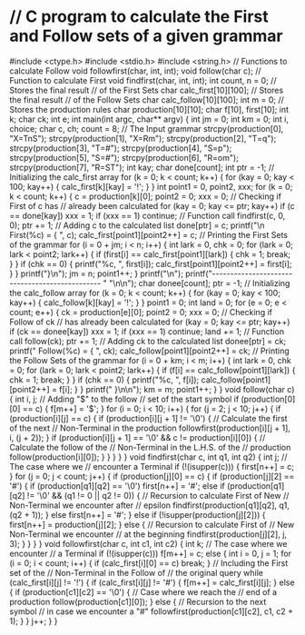 # // C program to calculate the First and Follow sets of a given grammar
#include <ctype.h>
#include <stdio.h>
#include <string.h>
// Functions to calculate Follow
void followfirst(char, int, int);
void follow(char c);
// Function to calculate First
void findfirst(char, int, int);
int count, n = 0;
// Stores the final result
// of the First Sets
char calc_first[10][100];
// Stores the final result
// of the Follow Sets
char calc_follow[10][100];
int m = 0;
// Stores the production rules
char production[10][10];
char f[10], first[10];
int k;
char ck;
int e;
int main(int argc, char** argv)
{
int jm = 0;
int km = 0;
int i, choice;
char c, ch;
count = 8;
// The Input grammar
strcpy(production[0], "X=TnS");
strcpy(production[1], "X=Rm");
strcpy(production[2], "T=q");
strcpy(production[3], "T=#");
strcpy(production[4], "S=p");
strcpy(production[5], "S=#");
strcpy(production[6], "R=om");
strcpy(production[7], "R=ST");
int kay;
char done[count];
int ptr = -1;
// Initializing the calc_first array
for (k = 0; k < count; k++) {
for (kay = 0; kay < 100; kay++) {
calc_first[k][kay] = '!';
}
}
int point1 = 0, point2, xxx;
for (k = 0; k < count; k++) {
c = production[k][0];
point2 = 0;
xxx = 0;
// Checking if First of c has
// already been calculated
for (kay = 0; kay <= ptr; kay++)
if (c == done[kay])
xxx = 1;
if (xxx == 1)
continue;
// Function call
findfirst(c, 0, 0);
ptr += 1;
// Adding c to the calculated list
done[ptr] = c;
printf("\n First(%c) = { ", c);
calc_first[point1][point2++] = c;
// Printing the First Sets of the grammar
for (i = 0 + jm; i < n; i++) {
int lark = 0, chk = 0;
for (lark = 0; lark < point2; lark++) {
if (first[i] == calc_first[point1][lark]) {
chk = 1;
break;
}
}
if (chk == 0) {
printf("%c, ", first[i]);
calc_first[point1][point2++] = first[i];
}
}
printf("}\n");
jm = n;
point1++;
}
printf("\n");
printf("-----------------------------------------------
"
"\n\n");
char donee[count];
ptr = -1;
// Initializing the calc_follow array
for (k = 0; k < count; k++) {
for (kay = 0; kay < 100; kay++) {
calc_follow[k][kay] = '!';
}
}
point1 = 0;
int land = 0;
for (e = 0; e < count; e++) {
ck = production[e][0];
point2 = 0;
xxx = 0;
// Checking if Follow of ck
// has already been calculated
for (kay = 0; kay <= ptr; kay++)
if (ck == donee[kay])
xxx = 1;
if (xxx == 1)
continue;
land += 1;
// Function call
follow(ck);
ptr += 1;
// Adding ck to the calculated list
donee[ptr] = ck;
printf(" Follow(%c) = { ", ck);
calc_follow[point1][point2++] = ck;
// Printing the Follow Sets of the grammar
for (i = 0 + km; i < m; i++) {
int lark = 0, chk = 0;
for (lark = 0; lark < point2; lark++) {
if (f[i] == calc_follow[point1][lark]) {
chk = 1;
break;
}
}
if (chk == 0) {
printf("%c, ", f[i]);
calc_follow[point1][point2++] = f[i];
}
}
printf(" }\n\n");
km = m;
point1++;
}
}
void follow(char c)
{
int i, j;
// Adding "$" to the follow
// set of the start symbol
if (production[0][0] == c) {
f[m++] = '$';
}
for (i = 0; i < 10; i++) {
for (j = 2; j < 10; j++) {
if (production[i][j] == c) {
if (production[i][j + 1] != '\0') {
// Calculate the first of the next
// Non-Terminal in the production
followfirst(production[i][j + 1], i,
(j + 2));
}
if (production[i][j + 1] == '\0'
&& c != production[i][0]) {
// Calculate the follow of the
// Non-Terminal in the L.H.S. of the
// production
follow(production[i][0]);
}
}
}
}
}
void findfirst(char c, int q1, int q2)
{
int j;
// The case where we
// encounter a Terminal
if (!(isupper(c))) {
first[n++] = c;
}
for (j = 0; j < count; j++) {
if (production[j][0] == c) {
if (production[j][2] == '#') {
if (production[q1][q2] == '\0')
first[n++] = '#';
else if (production[q1][q2] != '\0'
&& (q1 != 0 || q2 != 0)) {
// Recursion to calculate First of New
// Non-Terminal we encounter after
// epsilon
findfirst(production[q1][q2], q1,
(q2 + 1));
}
else
first[n++] = '#';
}
else if (!isupper(production[j][2])) {
first[n++] = production[j][2];
}
else {
// Recursion to calculate First of
// New Non-Terminal we encounter
// at the beginning
findfirst(production[j][2], j, 3);
}
}
}
}
void followfirst(char c, int c1, int c2)
{
int k;
// The case where we encounter
// a Terminal
if (!(isupper(c)))
f[m++] = c;
else {
int i = 0, j = 1;
for (i = 0; i < count; i++) {
if (calc_first[i][0] == c)
break;
}
// Including the First set of the
// Non-Terminal in the Follow of
// the original query
while (calc_first[i][j] != '!') {
if (calc_first[i][j] != '#') {
f[m++] = calc_first[i][j];
}
else {
if (production[c1][c2] == '\0') {
// Case where we reach the
// end of a production
follow(production[c1][0]);
}
else {
// Recursion to the next symbol
// in case we encounter a "#"
followfirst(production[c1][c2], c1,
c2 + 1);
}
}
j++;
}
}
